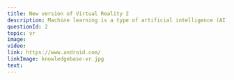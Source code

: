 ```yaml
---
title: New version of Virtual Reality 2
description: Machine learning is a type of artificial intelligence (AI) that provides computers with the ability to learn without being explicitly programmed. Machine learning focuses on the development of computer programs that can change when exposed to new data.
questionId: 2
topic: vr
image:
video:
link: https://www.android.com/
linkImage: knowledgebase-vr.jpg
text:
---
```

